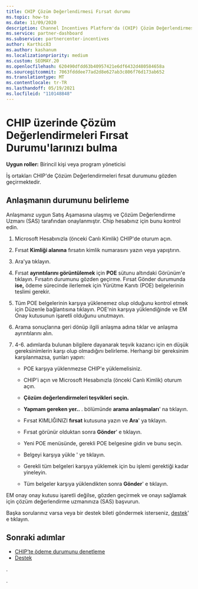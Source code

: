 ```yaml
---
title: CHIP Çözüm Değerlendirmesi Fırsat durumu
ms.topic: how-to
ms.date: 11/09/2020
description: Channel Incentives Platform'da (CHIP) Çözüm Değerlendirmesi fırsat durumunu nasıl bulasınız?
ms.service: partner-dashboard
ms.subservice: partnercenter-incentives
author: Karthic83
ms.author: kashanum
ms.localizationpriority: medium
ms.custom: SEOMAY.20
ms.openlocfilehash: 620490dfdd63b40957421e6df6432d480584658a
ms.sourcegitcommit: 7063fdddee77ad2d8e627ab3c806f76d173ab652
ms.translationtype: MT
ms.contentlocale: tr-TR
ms.lasthandoff: 05/19/2021
ms.locfileid: "110148848"
---
```

# <a name="find-your-solution-assessments-opportunity-status-on-chip"></a>CHIP üzerinde Çözüm Değerlendirmeleri Fırsat Durumu'larınızı bulma

**Uygun roller:** Birincil kişi veya program yöneticisi

İş ortakları CHIP'de Çözüm Değerlendirmeleri fırsat durumunu gözden geçirmektedir.

## <a name="determine-the-status-of-your-deal"></a>Anlaşmanın durumunu belirleme

Anlaşmanız uygun Satış Aşamasına ulaşmış ve Çözüm Değerlendirme Uzmanı (SAS) tarafından onaylanmıştır. Chip hesabınız için bunu kontrol edin.

1. Microsoft Hesabınızla (önceki Canlı Kimlik) CHIP'de oturum açın.
1. Fırsat **Kimliği alanına** fırsatın kimlik numarasını yazın veya yapıştırın.
3. Ara'ya tıklayın.

1. Fırsat **ayrıntılarını görüntülemek** için **POE** sütunu altındaki Görünüm'e tıklayın. Fırsatın durumunu gözden geçirme. Fırsat Gönder durumunda **ise,** ödeme sürecinde ilerlemek için Yürütme Kanıtı (POE) belgelerinin teslimi gerekir.
 
1. Tüm POE belgelerinin karşıya yüklenemez olup olduğunu kontrol etmek için Düzenle bağlantısına tıklayın. POE'nin karşıya yüklendiğinde ve EM Onay kutusunun işaretli olduğunu unutmayın.
 
1. Arama sonuçlarına geri dönüp ilgili anlaşma adına tıklar ve anlaşma ayrıntılarını alın. 

1. 4-6. adımlarda bulunan bilgilere dayanarak teşvik kazancı için en düşük gereksinimlerin karşı olup olmadığını belirleme. Herhangi bir gereksinim karşılanmazsa, şunları yapın:
 
     - POE karşıya yüklenmezse CHIP'e yüklemelisiniz.
 
     - CHIP'i açın ve Microsoft Hesabınızla (önceki Canlı Kimlik) oturum açın.
 
     - **Çözüm değerlendirmeleri teşvikleri seçin.**

     - **Yapmam gereken yer..** . bölümünde **arama anlaşmaları**' na tıklayın.

     - Fırsat KIMLIĞINIZI **fırsat** kutusuna yazın ve **Ara**' ya tıklayın.

     - Fırsat görünür olduktan sonra **Gönder**' e tıklayın.
  
     - Yeni POE menüsünde, gerekli POE belgesine gidin ve bunu seçin.

     - Belgeyi karşıya yükle ' ye tıklayın.

     - Gerekli tüm belgeleri karşıya yüklemek için bu işlemi gerektiği kadar yineleyin.

     - Tüm belgeler karşıya yüklendikten sonra **Gönder**' e tıklayın.

EM onay onay kutusu işaretli değilse, gözden geçirmek ve onayı sağlamak için çözüm değerlendirme uzmanınıza (SAS) başvurun.
 
Başka sorularınız varsa veya bir destek bileti göndermek isterseniz, [destek](report-problems-with-partner-center.md)' e tıklayın.

## <a name="next-steps"></a>Sonraki adımlar

- [CHIP’te ödeme durumunu denetleme](chip-payment-status.md)
- [Destek](report-problems-with-partner-center.md)

.




.





